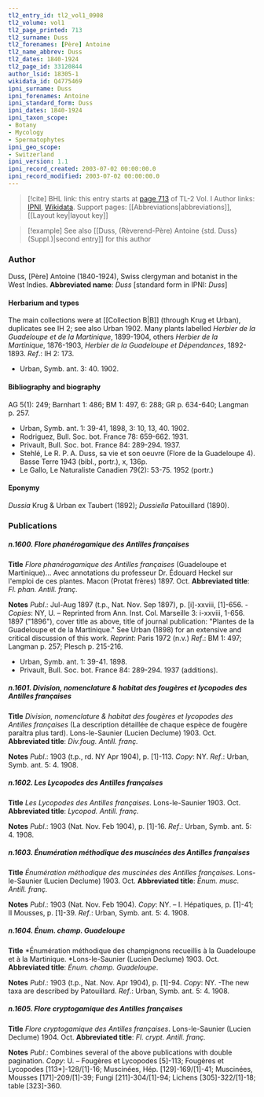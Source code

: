 ```yaml
---
tl2_entry_id: tl2_vol1_0908
tl2_volume: vol1
tl2_page_printed: 713
tl2_surname: Duss
tl2_forenames: [Père] Antoine
tl2_name_abbrev: Duss
tl2_dates: 1840-1924
tl2_page_id: 33120844
author_lsid: 18305-1
wikidata_id: Q4775469
ipni_surname: Duss
ipni_forenames: Antoine
ipni_standard_form: Duss
ipni_dates: 1840-1924
ipni_taxon_scope: 
- Botany
- Mycology
- Spermatophytes
ipni_geo_scope: 
- Switzerland
ipni_version: 1.1
ipni_record_created: 2003-07-02 00:00:00.0
ipni_record_modified: 2003-07-02 00:00:00.0
---
```


> [!cite] BHL link: this entry starts at [page 713](https://www.biodiversitylibrary.org/page/33120844) of TL-2 Vol. I
> Author links: [IPNI](https://www.ipni.org/a/18305-1), [Wikidata](https://www.wikidata.org/wiki/Q4775469). Support pages: [[Abbreviations|abbreviations]], [[Layout key|layout key]]

> [!example] See also [[Duss, (Rèverend-Père) Antoine {std. Duss} (Suppl.)|second entry]] for this author

### Author

Duss, \[Père\] Antoine (1840-1924), Swiss clergyman and botanist in the West Indies. 
**Abbreviated name**: *Duss* \[standard form in IPNI: *Duss*\]

#### Herbarium and types

The main collections were at [[Collection B|B]] (through Krug et Urban), duplicates see IH 2; see also Urban 1902. Many plants labelled *Herbier de la Guadeloupe et de la Martinique*, 1899-1904, others *Herbier de la Martinique*, 1876-1903, *Herbier de la Guadeloupe et Dépendances*, 1892-1893.
*Ref*.: IH 2: 173.
- Urban, Symb. ant. 3: 40. 1902.

#### Bibliography and biography

AG 5(1): 249; Barnhart 1: 486; BM 1: 497, 6: 288; GR p. 634-640; Langman p. 257.
- Urban, Symb. ant. 1: 39-41, 1898, 3: 10, 13, 40. 1902.
- Rodriguez, Bull. Soc. bot. France 78: 659-662. 1931.
- Privault, Bull. Soc. bot. France 84: 289-294. 1937.
- Stehlé, Le R. P. A. Duss, sa vie et son oeuvre (Flore de la Guadeloupe 4). Basse Terre 1943 (bibl., portr.), x, 136p.
- Le Gallo, Le Naturaliste Canadien 79(2): 53-75. 1952 (portr.)

#### Eponymy

*Dussia* Krug & Urban ex Taubert (1892); *Dussiella* Patouillard (1890).

### Publications

##### n.1600. Flore phanérogamique des Antilles françaises

**Title**
*Flore phanérogamique des Antilles françaises* (Guadeloupe et Martinique)... Avec annotations du professeur Dr. Édouard Heckel sur l'emploi de ces plantes. Macon (Protat frères) 1897. Oct.
**Abbreviated title**: *Fl. phan. Antill. franç.*

**Notes**
*Publ*.: Jul-Aug 1897 (t.p., Nat. Nov. Sep 1897), p. \[i\]-xxviii, \[1\]-656. -*Copies*: NY, U. – Reprinted from Ann. Inst. Col. Marseille 3: i-xxviii, 1-656. 1897 ("1896"), cover title as above, title of journal publication: "Plantes de la Guadeloupe et de la Martinique." See Urban (1898) for an extensive and critical discussion of this work.
*Reprint*: Paris 1972 (n.v.)
*Ref*.: BM 1: 497; Langman p. 257; Plesch p. 215-216.
- Urban, Symb. ant. 1: 39-41. 1898.
- Privault, Bull. Soc. bot. France 84: 289-294. 1937 (additions).

##### n.1601. Division, nomenclature & habitat des fougères et lycopodes des Antilles françaises

**Title**
*Division, nomenclature & habitat des fougères et lycopodes des Antilles françaises* (La description détaillée de chaque espèce de fougère paraîtra plus tard). Lons-le-Saunier (Lucien Declume) 1903. Oct.
**Abbreviated title**: *Div.foug. Antill. franç.*

**Notes**
*Publ*.: 1903 (t.p., rd. NY Apr 1904), p. \[1\]-113. *Copy*: NY.
*Ref*.: Urban, Symb. ant. 5: 4. 1908.

##### n.1602. Les Lycopodes des Antilles françaises

**Title**
*Les Lycopodes des Antilles françaises*. Lons-le-Saunier 1903. Oct.
**Abbreviated title**: *Lycopod. Antill. franç.*

**Notes**
*Publ*.: 1903 (Nat. Nov. Feb 1904), p. \[1\]-16.
*Ref*.: Urban, Symb. ant. 5: 4. 1908.

##### n.1603. Énumération méthodique des muscinées des Antilles françaises

**Title**
*Énumération méthodique des muscinées des Antilles françaises*. Lons-le-Saunier (Lucien Declume) 1903. Oct.
**Abbreviated title**: *Énum. musc. Antill. franç.*

**Notes**
*Publ*.: 1903 (Nat. Nov. Feb 1904). *Copy*: NY. – I. Hépatiques, p. \[1\]-41; II Mousses, p. \[1\]-39.
*Ref*.: Urban, Symb. ant. 5: 4. 1908.

##### n.1604. Énum. champ. Guadeloupe

**Title**
*Énumération méthodique des champignons recueillis à la Guadeloupe et à la Martinique. *Lons-le-Saunier (Lucien Declume) 1903. Oct.
**Abbreviated title**: *Énum. champ. Guadeloupe*.

**Notes**
*Publ*.: 1903 (t.p., Nat. Nov. Apr 1904), p. \[1\]-94. *Copy*: NY. -The new taxa are described by Patouillard.
*Ref*.: Urban, Symb. ant. 5: 4. 1908.

##### n.1605. Flore cryptogamique des Antilles françaises

**Title**
*Flore cryptogamique des Antilles françaises*. Lons-le-Saunier (Lucien Declume) 1904. Oct.
**Abbreviated title**: *Fl. crypt. Antill. franç.*

**Notes**
*Publ*.: Combines several of the above publications with double pagination. *Copy*: U. – Fougères et Lycopodes \[5\]-113; Fougères et Lycopodes \[113\*\]-128/\[1\]-16; Muscinées, Hép. \[129\]-169/\[1\]-41; Muscinées, Mousses \[171\]-209/\[1\]-39; Fungi \[211\]-304/\[1\]-94; Lichens \[305\]-322/\[1\]-18; table \[323\]-360.

